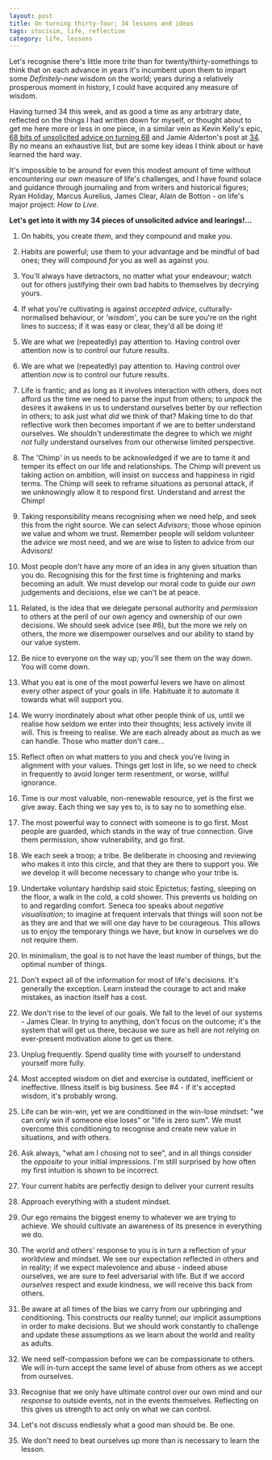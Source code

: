```yaml
---
layout: post
title: On turning thirty-four; 34 lessons and ideas
tags: stocisim, life, reflection
category: life, lessons
---
```


Let's recognise there's little more trite than for twenty/thirty-somethings to think that on each advance in years it's incumbent upon them to impart some *Definitely-new* wisdom on the world; years during a relatively prosperous moment in history, I could have acquired any measure of wisdom.

Having turned 34 this week, and as good a time as any arbitrary date, reflected on the things I had written down for myself, or thought about to get me here more or less in one piece, in a similar vein as Kevin Kelly's epic, <a href="https://kk.org/thetechnium/68-bits-of-unsolicited-advice/">68 bits of unsolicited advice on turning 68</a> and Jamie Alderton's post at <a href="https://medium.com/@Grenadejay/every-year-on-my-birthday-i-write-a-massive-list-of-things-that-have-helped-me-throughout-the-year-a59b33e5cfd">34</a>. By no means an exhaustive list, but are some key ideas I think about or have learned the hard way.

It's impossible to be around for even this modest amount of time without encountering our own measure of life's challenges, and I have found solace and guidance through journaling and from writers and historical figures; Ryan Holiday, Marcus Aurelius, James Clear, Alain de Botton - on life's major project: *How to Live*.

**Let's get into it with my 34 pieces of unsolicited advice and learings!...**

1. On habits, you create *them*, and they compound and make *you*.

2. Habits are powerful; use them to your advantage and be mindful of bad ones; they will compound *for* you as well as against you.

3. You'll always have detractors, no matter what your endeavour; watch out for others justifying their own bad habits to themselves by decrying yours.

4. If what you're cultivating is against *accepted advice*, culturally-normalised behaviour, or *'wisdom'*, you can be sure you're on the right lines to success; if it was easy or clear, they'd all be doing it!

5. We are what we (repeatedly) pay attention to. Having control over attention now is to control our future results. 

6. We are what we (repeatedly) pay attention to. Having control over attention *now* is to control our future results. 

7. Life is frantic; and as long as it involves interaction with others, does not afford us the time we need to parse the input from others; to *unpack* the desires it awakens in us to understand ourselves better by our reflection in others; to ask just what *did* we think of that? Making time to do that reflective work then becomes important if we are to better understand ourselves. We shouldn't underestimate the degree to which we *might not* fully understand ourselves from our otherwise limited perspective. 

8. The 'Chimp' in us needs to be acknowledged if we are to tame it and temper its effect on our life and relationships. The Chimp will prevent us taking action on ambition, will insist on success and happiness in rigid terms. The Chimp will seek to reframe situations as personal attack, if we unknowingly allow it to respond first. Understand and arrest the Chimp!

9. Taking responsibility means recognising when we need help, and seek this from the right source. We can select *Advisors*; those whose opinion we value and whom we trust. Remember people will seldom volunteer the advice we most need, and we are wise to listen to advice from our Advisors!

10. Most people don't have any more of an idea in any given situation than you do. Recognising this for the first time is frightening and marks becoming an adult. We must develop our moral code to guide our *own* judgements and decisions, else we can't be at peace.

11. Related, is the idea that we delegate personal authority and *permission* to others at the peril of our own agency and ownership of our own decisions. We should seek advice (see #6), but the more we rely on others, the more we disempower ourselves and our ability to stand by our value system.

12. Be nice to everyone on the way up; you'll see them on the way down. You will come down.

13. What you eat is one of the most powerful levers we have on almost every other aspect of your goals in life. Habituate it to automate it towards what will support you.

14. We worry inordinately about what other people think of us, until we realise how seldom we enter into their thoughts; less actively invite ill will. This is freeing to realise. We are each already about as much as we can handle. Those who matter don't care...

15. Reflect often on what matters to you and check you're living in alignment with your values. Things get lost in life, so we need to check in frequently to avoid longer term resentment, or worse, willful ignorance.

16. Time is our most valuable, non-renewable resource, yet is the first we give away. Each thing we say yes to, is to say no to something else.

17. The most powerful way to connect with someone is to go first. Most people are guarded, which stands in the way of true connection. Give them permission, show vulnerability, and go first.

18. We each seek a troop; a tribe. Be deliberate in choosing and reviewing who makes it into this circle, and that they are there to support you. We we develop it will become necessary to change who your tribe is.

19. Undertake voluntary hardship said stoic Epictetus; fasting, sleeping on the floor, a walk in the cold, a cold shower. This prevents us holding on to and regarding comfort.
Seneca too speaks about *negative visualisation*; to imagine at frequent intervals that things will soon not be as they are and that we will one day have to be courageous. This allows us to enjoy the temporary things we have, but know in ourselves we do not require them.

1.  In minimalism, the goal is to not have the least number of things, but the optimal number of things. 

2.  Don't expect all of the information for most of life's decisions. It's generally the exception. Learn instead the courage to act and make mistakes, as inaction itself has a cost.

3.  We don't rise to the level of our goals. We fall to the level of our systems - James Clear.
In trying to anything, don't focus on the outcome; it's the system that will get us there, because we sure as hell are not relying on ever-present motivation alone to get us there.

19. Unplug frequently. Spend quality time with yourself to understand yourself more fully.

20. Most accepted wisdom on diet and exercise is outdated, inefficient or ineffective.  Illness itself is big business. See #4 - if it's accepted wisdom, it's probably wrong.

21. Life can be win-win, yet we are conditioned in the win-lose mindset: "we can only win if someone else loses" or "life is zero sum". We must overcome this conditioning to recognise and create new value in situations, and *with* others.

22. Ask always, "what am I chosing not to see", and in all things consider the *opposite* to your initial impressions. I'm still surprised by how often my first intuition is shown to be incorrect.

25. Your current habits are perfectly design to deliver your current results

26. Approach everything with a student mindset.

27. Our ego remains the biggest enemy to whatever we are trying to achieve. We should cultivate an awareness of its presence in everything we do.

28. The world and others' response to you is in turn a reflection of your worldview and mindset. We see our expectation reflected in others and in reality; if we expect malevolence and abuse - indeed abuse ourselves, we are sure to feel adversarial with life. But if we accord *ourselves* respect and exude kindness, we will receive this back from others.

29. Be aware at all times of the bias we carry from our upbringing and conditioning. This constructs our reality tunnel; our implicit assumptions in order to make decisions. But we should work constantly to challenge and update these assumptions as we learn about the world and reality as adults.

30. We need self-compassion before we can be compassionate to others. We will in-turn accept the same level of abuse from others as we accept from ourselves.

31. Recognise that we only have ultimate control over our own mind and our *response* to outside events, not in the events themselves. Reflecting on this gives us strength to act only on what we can control.

32. Let's not discuss endlessly what a good man should be. Be one.

33. We don't need to beat ourselves up more than is necessary to learn the lesson.
